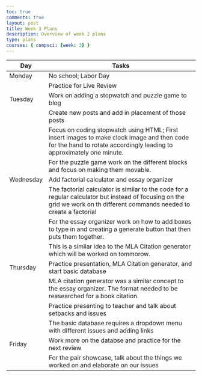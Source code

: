 ```yaml
---
toc: true
comments: true
layout: post
title: Week 3 Plans
description: Overview of week 2 plans
type: plans
courses: { compsci: {week: 3} }
---
```



| Day | Tasks |
| -------- | -------- |
| Monday | No school; Labor Day|
| | Practice for Live Review
| Tuesday | Work on adding a stopwatch and puzzle game to blog | 
| | Create new posts and add in placement of those posts
| | Focus on coding stopwatch using HTML; First insert images to make clock image and then code for the hand to rotate accordingly leading to approximately one minute.
| | For the puzzle game work on the different blocks and focus on making them movable.
| Wednesday | Add factorial calculator and essay organizer |
| | The factorial calculator is similar to the code for a regular calculator but instead of focusing on the grid we work on th different commands needed to create a factorial
| | For the essay organizer work on how to add boxes to type in and creating a generate button that then puts them together.
| | This is a similar idea to the MLA Citation generator which will be worked on tommorow.
| Thursday | Practice presentation, MLA Citation generator, and start basic database|
| | MLA citation generator was a similar concept to the essay organizer. The format needed to be reasearched for a book citation.
| | Practice presenting to teacher and talk about setbacks and issues
| | The basic database requires a dropdown menu with different issues and adding links
| Friday | Work more on the databse and practice for the next review|
| | For the pair showcase, talk about the things we worked on and elaborate on our issues